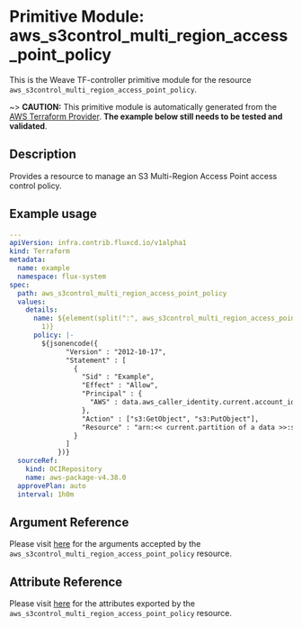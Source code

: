 
# Primitive Module: aws_s3control_multi_region_access_point_policy

This is the Weave TF-controller primitive module for the resource `aws_s3control_multi_region_access_point_policy`.

~> **CAUTION:** This primitive module is automatically generated from the [AWS Terraform Provider](https://registry.terraform.io/providers/hashicorp/aws/latest/docs/resources/s3control_multi_region_access_point_policy). **The example below still needs to be tested and validated**.

## Description

Provides a resource to manage an S3 Multi-Region Access Point access control policy.

## Example usage

```yaml
---
apiVersion: infra.contrib.fluxcd.io/v1alpha1
kind: Terraform
metadata:
  name: example
  namespace: flux-system
spec:
  path: aws_s3control_multi_region_access_point_policy
  values:
    details:
      name: ${element(split(":", aws_s3control_multi_region_access_point.example.id),
        1)}
      policy: |-
        ${jsonencode({
              "Version" : "2012-10-17",
              "Statement" : [
                {
                  "Sid" : "Example",
                  "Effect" : "Allow",
                  "Principal" : {
                    "AWS" : data.aws_caller_identity.current.account_id
                  },
                  "Action" : ["s3:GetObject", "s3:PutObject"],
                  "Resource" : "arn:<< current.partition of a data >>:s3::<< current.account_id of a data >>:accesspoint/<< alias of an aws_s3control_multi_region_access_point >>/object/*"
                }
              ]
            })}
  sourceRef:
    kind: OCIRepository
    name: aws-package-v4.38.0
  approvePlan: auto
  interval: 1h0m
```

## Argument Reference

Please visit [here](https://registry.terraform.io/providers/hashicorp/aws/latest/docs/resources/s3control_multi_region_access_point_policy#argument-reference) for the arguments accepted by the `aws_s3control_multi_region_access_point_policy` resource.

## Attribute Reference

Please visit [here](https://registry.terraform.io/providers/hashicorp/aws/latest/docs/resources/s3control_multi_region_access_point_policy#attributes-reference) for the attributes exported by the `aws_s3control_multi_region_access_point_policy` resource.

